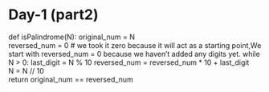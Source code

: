 # Day-1 (part2)

def isPalindrome(N):
    original_num = N  
    reversed_num = 0  # we took it zero because it will act as a starting point,We start with reversed_num = 0 because we haven’t added any digits yet.
    while N > 0:
        last_digit = N % 10 
        reversed_num = reversed_num * 10 + last_digit  
        N = N // 10  
    return original_num == reversed_num
